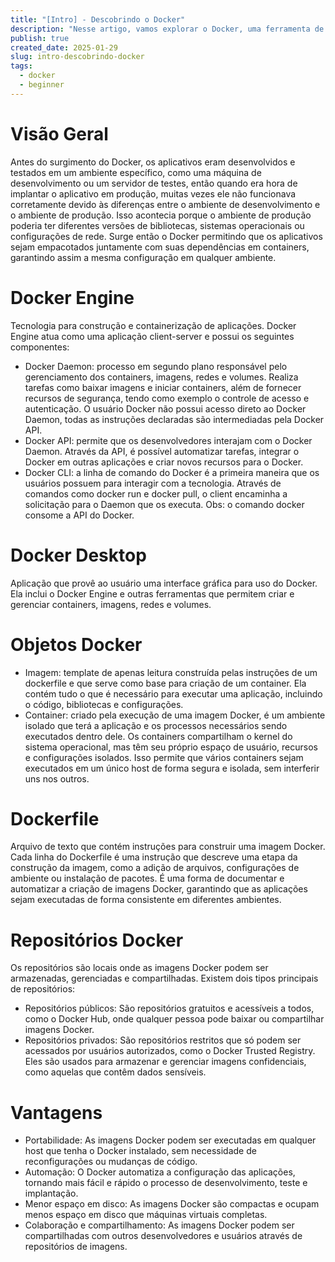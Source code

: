 ```yaml
---
title: "[Intro] - Descobrindo o Docker"
description: "Nesse artigo, vamos explorar o Docker, uma ferramenta de código aberto que facilita a criação, implantação e execução de aplicativos de containers."
publish: true
created_date: 2025-01-29
slug: intro-descobrindo-docker
tags:
  - docker
  - beginner
---
```


# Visão Geral

Antes do surgimento do Docker, os aplicativos eram desenvolvidos e testados em um ambiente específico, como uma máquina de desenvolvimento ou um servidor de testes, então quando era hora de implantar o aplicativo em produção, muitas vezes ele não funcionava corretamente devido às diferenças entre o ambiente de desenvolvimento e o ambiente de produção. Isso acontecia porque o ambiente de produção poderia ter diferentes versões de bibliotecas, sistemas operacionais ou configurações de rede. Surge então o Docker permitindo que os aplicativos sejam empacotados juntamente com suas dependências em containers, garantindo assim a mesma configuração em qualquer ambiente.

# Docker Engine

Tecnologia para construção e containerização de aplicações. Docker Engine atua como uma aplicação client-server e possui os seguintes componentes:

- Docker Daemon: processo em segundo plano responsável pelo gerenciamento dos containers, imagens, redes e volumes. Realiza tarefas como baixar imagens e iniciar containers, além de fornecer recursos de segurança, tendo como exemplo o controle de acesso e autenticação. O usuário Docker não possui acesso direto ao Docker Daemon, todas as instruções declaradas são intermediadas pela Docker API.
- Docker API: permite que os desenvolvedores interajam com o Docker Daemon. Através da API, é possível automatizar tarefas, integrar o Docker em outras aplicações e criar novos recursos para o Docker.
- Docker CLI: a linha de comando do Docker é a primeira maneira que os usuários possuem para interagir com a tecnologia. Através de comandos como docker run e docker pull, o client encaminha a solicitação para o Daemon que os executa. Obs: o comando docker consome a API do Docker.

# Docker Desktop

Aplicação que provê ao usuário uma interface gráfica para uso do Docker. Ela inclui o Docker Engine e outras ferramentas que permitem criar e gerenciar containers, imagens, redes e volumes.

# Objetos Docker

- Imagem: template de apenas leitura construída pelas instruções de um dockerfile e que serve como base para criação de um container. Ela contém tudo o que é necessário para executar uma aplicação, incluindo o código, bibliotecas e configurações.
- Container: criado pela execução de uma imagem Docker, é um ambiente isolado que terá a aplicação e os processos necessários sendo executados dentro dele. Os containers compartilham o kernel do sistema operacional, mas têm seu próprio espaço de usuário, recursos e configurações isolados. Isso permite que vários containers sejam executados em um único host de forma segura e isolada, sem interferir uns nos outros.

# Dockerfile

Arquivo de texto que contém instruções para construir uma imagem Docker. Cada linha do Dockerfile é uma instrução que descreve uma etapa da construção da imagem, como a adição de arquivos, configurações de ambiente ou instalação de pacotes. É uma forma de documentar e automatizar a criação de imagens Docker, garantindo que as aplicações sejam executadas de forma consistente em diferentes ambientes.

# Repositórios Docker

Os repositórios são locais onde as imagens Docker podem ser armazenadas, gerenciadas e compartilhadas. Existem dois tipos principais de repositórios:

- Repositórios públicos: São repositórios gratuitos e acessíveis a todos, como o Docker Hub, onde qualquer pessoa pode baixar ou compartilhar imagens Docker.
- Repositórios privados: São repositórios restritos que só podem ser acessados por usuários autorizados, como o Docker Trusted Registry. Eles são usados para armazenar e gerenciar imagens confidenciais, como aquelas que contêm dados sensíveis.

# Vantagens

- Portabilidade: As imagens Docker podem ser executadas em qualquer host que tenha o Docker instalado, sem necessidade de reconfigurações ou mudanças de código.
- Automação: O Docker automatiza a configuração das aplicações, tornando mais fácil e rápido o processo de desenvolvimento, teste e implantação.
- Menor espaço em disco: As imagens Docker são compactas e ocupam menos espaço em disco que máquinas virtuais completas.
- Colaboração e compartilhamento: As imagens Docker podem ser compartilhadas com outros desenvolvedores e usuários através de repositórios de imagens.
